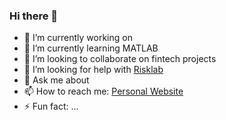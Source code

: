 ### Hi there 👋

- 🔭 I’m currently working on 
- 🌱 I’m currently learning MATLAB
- 👯 I’m looking to collaborate on fintech projects
- 🤔 I’m looking for help with [Risklab](https://github.com/francescosilvano/risklab)
- 💬 Ask me about 
- 📫 How to reach me: [Personal Website](https://francescosilvano.com)
- ⚡ Fun fact: ...

